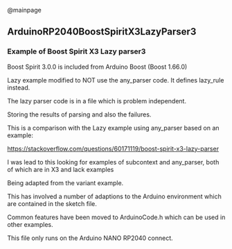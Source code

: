 @mainpage

## ArduinoRP2040BoostSpiritX3LazyParser3

### Example of Boost Spirit X3 Lazy parser3

Boost Spirit 3.0.0 is included from Arduino Boost (Boost 1.66.0)

Lazy example modified to NOT use the any_parser code. It defines lazy_rule instead.

The lazy parser code is in a file which is problem independent.

Storing the results of parsing and also the failures.

This is a comparison with the Lazy example using any_parser based on an example: 

https://stackoverflow.com/questions/60171119/boost-spirit-x3-lazy-parser

I was lead to this looking for examples of subcontext and any_parser, both of which are in X3 and lack examples

Being adapted from the variant example.

This has involved a number of adaptions to the Arduino environment which are contained in the sketch file.

Common features have been moved to ArduinoCode.h which can be used in other examples.

This file only runs on the Arduino NANO RP2040 connect.
